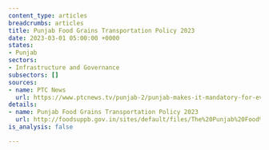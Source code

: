 ```yaml
---
content_type: articles
breadcrumbs: articles
title: Punjab Food Grains Transportation Policy 2023
date: 2023-03-01 05:00:00 +0000
states:
- Punjab
sectors:
- Infrastructure and Governance
subsectors: []
sources:
- name: PTC News
  url: https://www.ptcnews.tv/punjab-2/punjab-makes-it-mandatory-for-every-establishment-to-have-name-board-in-punjabi-language-719731
details:
- name: Punjab Food Grains Transportation Policy 2023
  url: http://foodsuppb.gov.in/sites/default/files/The%20Punjab%20Food%20Grains%20Transportation%20Policy%20-%202023-24.pdf
is_analysis: false

---
```

